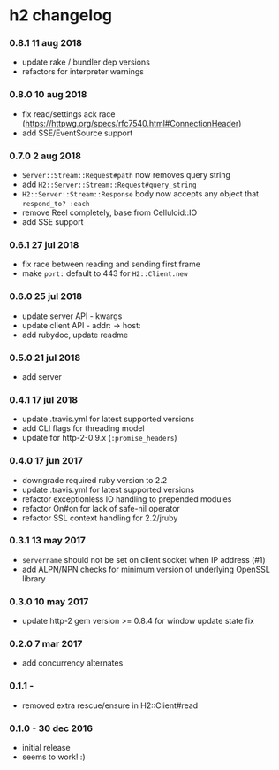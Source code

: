 h2 changelog
============

### 0.8.1 11 aug 2018

* update rake / bundler dep versions
* refactors for interpreter warnings

### 0.8.0 10 aug 2018

* fix read/settings ack race (https://httpwg.org/specs/rfc7540.html#ConnectionHeader)
* add SSE/EventSource support

### 0.7.0 2 aug 2018

* `Server::Stream::Request#path` now removes query string
* add `H2::Server::Stream::Request#query_string`
* `H2::Server::Stream::Response` body now accepts any object that `respond_to? :each`
* remove Reel completely, base from Celluloid::IO
* add SSE support

### 0.6.1 27 jul 2018

* fix race between reading and sending first frame
* make `port:` default to 443 for `H2::Client.new`

### 0.6.0 25 jul 2018

* update server API - kwargs
* update client API - addr: -> host:
* add rubydoc, update readme

### 0.5.0 21 jul 2018

* add server

### 0.4.1 17 jul 2018

* update .travis.yml for latest supported versions
* add CLI flags for threading model
* update for http-2-0.9.x (`:promise_headers`)

### 0.4.0 17 jun 2017

* downgrade required ruby version to 2.2
* update .travis.yml for latest supported versions
* refactor exceptionless IO handling to prepended modules
* refactor On#on for lack of safe-nil operator
* refactor SSL context handling for 2.2/jruby

### 0.3.1 13 may 2017

* `servername` should not be set on client socket when IP address (#1)
* add ALPN/NPN checks for minimum version of underlying OpenSSL library

### 0.3.0 10 may 2017

* update http-2 gem version >= 0.8.4 for window update state fix

### 0.2.0 7 mar 2017

* add concurrency alternates

### 0.1.1 -

* removed extra rescue/ensure in H2::Client#read

### 0.1.0 - 30 dec 2016

* initial release
* seems to work! :)
